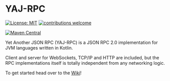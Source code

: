 # YAJ-RPC

[![License: MIT](https://img.shields.io/badge/License-MIT-yellow.svg)](https://opensource.org/licenses/MIT)
[![contributions welcome](https://img.shields.io/badge/contributions-welcome-brightgreen.svg?style=flat)](https://github.com/markaren/YAJ-RPC/issues)

[![Maven Central](https://maven-badges.herokuapp.com/maven-central/info.laht/yaj-rpc/badge.svg)](https://mvnrepository.com/artifact/info.laht/yaj-rpc)



Yet Another JSON RPC (YAJ-RPC) is a JSON RPC 2.0 implementation for JVM languages written in Kotlin.

Client and server for WebSockets, TCP/IP and HTTP are included, but the RPC implementations itself is totally independent from any networking logic.

To get started head over to the [Wiki](https://github.com/markaren/YAJ-RPC/wiki)!